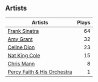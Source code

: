 ## Artists
Artists | Plays 
----- | -----: 
[Frank Sinatra](/artists/frank-sinatra-739) | 64
[Amy Grant](/artists/amy-grant-3053) | 32
[Celine Dion](/artists/celine-dion-39068) | 23
[Nat King Cole](/artists/nat-king-cole-3428) | 15
[Chris Mann](/artists/chris-mann-218333) | 8
[Percy Faith & His Orchestra](/artists/percy-faith-his-orchestra-20216) | 1

